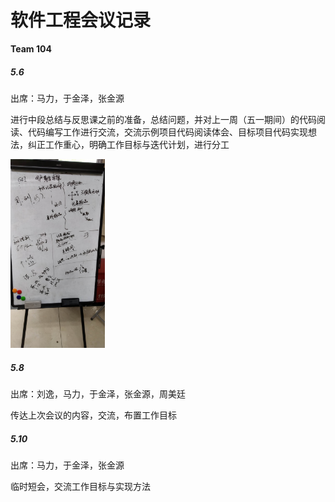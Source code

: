# 软件工程会议记录

**Team 104**

##### 5.6

出席：马力，于金泽，张金源

进行中段总结与反思课之前的准备，总结问题，并对上一周（五一期间）的代码阅读、代码编写工作进行交流，交流示例项目代码阅读体会、目标项目代码实现想法，纠正工作重心，明确工作目标与迭代计划，进行分工

<img src='assets/微信图片_20190511232201.jpg' width=30%>



##### 5.8

出席：刘逸，马力，于金泽，张金源，周美廷

传达上次会议的内容，交流，布置工作目标



##### 5.10

出席：马力，于金泽，张金源

临时短会，交流工作目标与实现方法